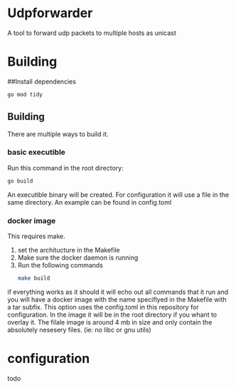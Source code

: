 # Udpforwarder
A tool to forward udp packets to multiple hosts as unicast

# Building
##Install dependencies
```bash
go mod tidy
```
## Building
There are multiple ways to build it.
### basic executible
Run this command in the root directory:
```bash
go build
```
An executible binary will be created. For configuration it will use a file in the same directory. An example can be found in config.toml
### docker image
This requires make.  
1. set the architucture in the Makefile
2. Make sure the docker daemon is running
3. Run the following commands
   ```bash
   make build
   ```
if everything works as it should it will echo out all commands that it run and you will have a docker image with the name speciflyed in the Makefile with a tar subfix.
This option uses the config.toml in this repository for configuration. In the image it will be in the root directory if you whant to overlay it.
The filale image is around 4 mb in size and only contain the absolutely nesesery files. (ie: no libc or gnu utils)

# configuration
todo
